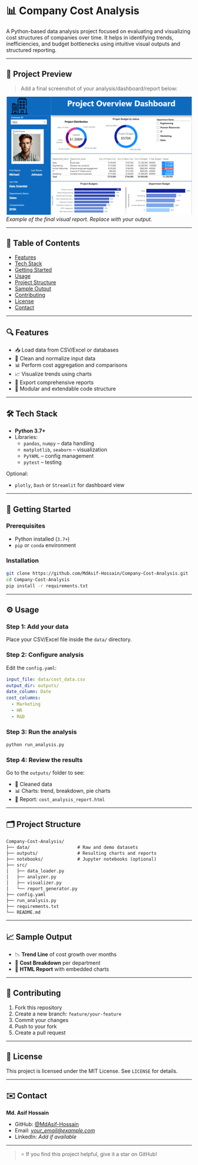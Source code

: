 
# 📊 Company Cost Analysis

A Python-based data analysis project focused on evaluating and visualizing cost structures of companies over time. It helps in identifying trends, inefficiencies, and budget bottlenecks using intuitive visual outputs and structured reporting.

---

## 📸 Project Preview

> Add a final screenshot of your analysis/dashboard/report below:

![Project Screenshot](https://github.com/MdAsif-Hossain/Company-Cost-Analysis/blob/main/Screenshot%202024-10-02%20224854.png)  
*Example of the final visual report. Replace with your output.*

---

## 🧩 Table of Contents

- [Features](#-features)  
- [Tech Stack](#-tech-stack)  
- [Getting Started](#-getting-started)  
- [Usage](#-usage)  
- [Project Structure](#-project-structure)  
- [Sample Output](#-sample-output)  
- [Contributing](#-contributing)  
- [License](#-license)  
- [Contact](#-contact)  

---

## 🔍 Features

- 📥 Load data from CSV/Excel or databases  
- 🧹 Clean and normalize input data  
- 📊 Perform cost aggregation and comparisons  
- 📈 Visualize trends using charts  
- 📝 Export comprehensive reports  
- 🔌 Modular and extendable code structure  

---

## 🛠 Tech Stack

- **Python 3.7+**  
- Libraries:
  - `pandas`, `numpy` – data handling  
  - `matplotlib`, `seaborn` – visualization  
  - `PyYAML` – config management  
  - `pytest` – testing  

Optional:
- `plotly`, `Dash` or `Streamlit` for dashboard view  

---

## 🚀 Getting Started

### Prerequisites

- Python installed (`3.7+`)
- `pip` or `conda` environment

### Installation

```bash
git clone https://github.com/MdAsif-Hossain/Company-Cost-Analysis.git
cd Company-Cost-Analysis
pip install -r requirements.txt
```

---

## ⚙️ Usage

### Step 1: Add your data

Place your CSV/Excel file inside the `data/` directory.  

### Step 2: Configure analysis

Edit the `config.yaml`:

```yaml
input_file: data/cost_data.csv
output_dir: outputs/
date_column: Date
cost_columns:
  - Marketing
  - HR
  - R&D
```

### Step 3: Run the analysis

```bash
python run_analysis.py
```

### Step 4: Review the results

Go to the `outputs/` folder to see:

- 📂 Cleaned data  
- 📊 Charts: trend, breakdown, pie charts  
- 📝 Report: `cost_analysis_report.html`  

---

## 🗂 Project Structure

```
Company-Cost-Analysis/
├── data/                  # Raw and demo datasets
├── outputs/               # Resulting charts and reports
├── notebooks/             # Jupyter notebooks (optional)
├── src/
│   ├── data_loader.py
│   ├── analyzer.py
│   ├── visualizer.py
│   └── report_generator.py
├── config.yaml
├── run_analysis.py
├── requirements.txt
└── README.md
```

---

## 📈 Sample Output

- 📉 **Trend Line** of cost growth over months  
- 🧮 **Cost Breakdown** per department  
- 📄 **HTML Report** with embedded charts  

---

## 🤝 Contributing

1. Fork this repository  
2. Create a new branch: `feature/your-feature`  
3. Commit your changes  
4. Push to your fork  
5. Create a pull request  

---

## 📄 License

This project is licensed under the MIT License. See `LICENSE` for details.

---

## ✉️ Contact

**Md. Asif Hossain**  
- GitHub: [@MdAsif-Hossain](https://github.com/MdAsif-Hossain)  
- Email: *your_email@example.com*  
- LinkedIn: *Add if available*  

---

> ⭐️ If you find this project helpful, give it a star on GitHub!
